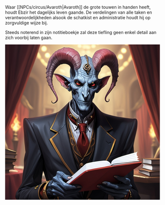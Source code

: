 Waar [[NPCs/circus/Avaroth|Avaroth]] de grote touwen in handen heeft, houdt Ebzir het dagelijks leven gaande. 
De verdelingen van alle taken en verantwoordelijkheden alsook de schatkist en administratie houdt hij op zorgvuldige wijze bij.

Steeds noterend in zijn notitieboekje zal deze tiefling geen enkel detail aan zich voorbij laten gaan.

![](../../img/Ebzir.jpg)